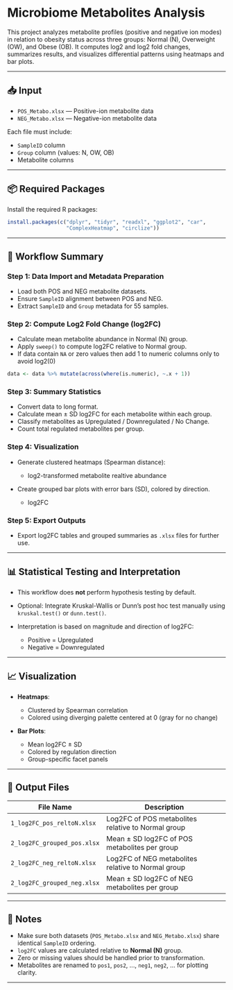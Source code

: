 # Microbiome Metabolites Analysis

This project analyzes metabolite profiles (positive and negative ion modes) in relation to obesity status across three groups: Normal (N), Overweight (OW), and Obese (OB). It computes log2 and log2 fold changes, summarizes results, and visualizes differential patterns using heatmaps and bar plots.

---

## 📥 Input

* `POS_Metabo.xlsx` — Positive-ion metabolite data
* `NEG_Metabo.xlsx` — Negative-ion metabolite data

Each file must include:

* `SampleID` column
* `Group` column (values: N, OW, OB)
* Metabolite columns 

---

## 📦 Required Packages

Install the required R packages:

```r
install.packages(c("dplyr", "tidyr", "readxl", "ggplot2", "car",
                   "ComplexHeatmap", "circlize"))
```

---

## 🔄 Workflow Summary

### Step 1: Data Import and Metadata Preparation

* Load both POS and NEG metabolite datasets.
* Ensure `SampleID` alignment between POS and NEG.
* Extract `SampleID` and `Group` metadata for 55 samples.

### Step 2: Compute Log2 Fold Change (log2FC)

* Calculate mean metabolite abundance in Normal (N) group.
* Apply `sweep()` to compute log2FC relative to Normal group.
* If data contain `NA` or zero values then add 1 to numeric columns only to avoid log2(0)
```r
data <- data %>% mutate(across(where(is.numeric), ~.x + 1))
```

### Step 3: Summary Statistics

* Convert data to long format.
* Calculate mean ± SD log2FC for each metabolite within each group.
* Classify metabolites as Upregulated / Downregulated / No Change.
* Count total regulated metabolites per group.

### Step 4: Visualization

* Generate clustered heatmaps (Spearman distance):
  * log2-transformed metabolite realtive abundance
    
* Create grouped bar plots with error bars (SD), colored by direction.
  * log2FC

### Step 5: Export Outputs

* Export log2FC tables and grouped summaries as `.xlsx` files for further use.

---

## 📊 Statistical Testing and Interpretation

* This workflow does **not** perform hypothesis testing by default.
* Optional: Integrate Kruskal-Wallis or Dunn’s post hoc test manually using `kruskal.test()` or `dunn.test()`.
* Interpretation is based on magnitude and direction of log2FC:

  * Positive = Upregulated
  * Negative = Downregulated

---

## 📈 Visualization

* **Heatmaps**:

  * Clustered by Spearman correlation
  * Colored using diverging palette centered at 0 (gray for no change)

* **Bar Plots**:

  * Mean log2FC ± SD
  * Colored by regulation direction
  * Group-specific facet panels

---

## 📁 Output Files

| File Name                   | Description                                        |
| --------------------------- | -------------------------------------------------- |
| `1_log2FC_pos_reltoN.xlsx`  | Log2FC of POS metabolites relative to Normal group |
| `2_log2FC_grouped_pos.xlsx` | Mean ± SD log2FC of POS metabolites per group      |
| `2_log2FC_neg_reltoN.xlsx`  | Log2FC of NEG metabolites relative to Normal group |
| `2_log2FC_grouped_neg.xlsx` | Mean ± SD log2FC of NEG metabolites per group      |

---

## 📎 Notes

* Make sure both datasets (`POS_Metabo.xlsx` and `NEG_Metabo.xlsx`) share identical `SampleID` ordering.
* `log2FC` values are calculated relative to **Normal (N)** group.
* Zero or missing values should be handled prior to transformation.
* Metabolites are renamed to `pos1`, `pos2`, ..., `neg1`, `neg2`, ... for plotting clarity.

---
